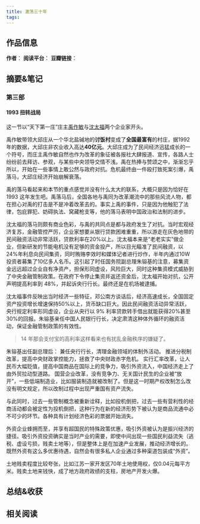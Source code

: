 ```yaml
---
title: 激荡三十年
tags:
---
```



## 作品信息

**作者**：
**阅读平台**：
**豆瓣链接**：


## 摘要&笔记



### 第三部

#### 1993 扭转战局

这一节以“天下第一庄”庄主[禹作敏](https://zh.wikipedia.org/wiki/%E7%A6%B9%E4%BD%9C%E6%95%8F)与[沈太福](https://zh.wikipedia.org/wiki/%E6%B2%88%E5%A4%AA%E7%A6%8F)两个企业家开头。

禹作敏带领大邱庄从一个华北盐碱地的**讨饭村**变成了**全国最富有**的村庄，据1992年的数据，大邱庄非农业收入高达**40亿元**。大邱庄成为了民间经济迅猛成长的一个符号，而庄主禹作敏自然也作为改革的象征被各报社大肆报道、宣传，各路人士纷纷前去拜访、参观，与某些中央领导交情不浅。禹在热捧与赞颂之中，渐渐忘乎所以，开始在一些事情上敢公然与政府对抗。危机最终由一件殴打致死案引爆，禹落马，大邱庄经济开始崩解衰落。

禹的落马看起来和本节的重点感觉并没有什么太大的联系，大概只是因为恰好在 1993 这年发生吧。禹落马后，全国各地与禹同为改革潮流中的那些风流人物，都在担心对禹的打击是不是冲着改革去的。事实上禹的事件，只是因为他触犯了法律，包庇罪犯、妨碍执法、窝藏枪支等，他的落马表明中国政治和法制的进步。

沈太福的落马则颇有商业色彩，与禹的共同点是都与政府发生了对抗。当时宏观经济复苏，金融管控严厉，企业家想要从银行贷款困难重重，所以游走在灰色地带的民间融资活动非常活跃，贷款利率在20%以上。沈太福本来是“老老实实”做企业，但新研发的节能电机没有足够的资金投产，所以目光瞄准了民间融资，以24%年利息向民间集资，同时贿赂李效时和媒体记者进行炒作，半年内通过10W投资者募集了10亿多人名币。这引起了时任国务院副总理朱镕基的注意，募集资金远远超过企业自有净资产，担保形同虚设，风险巨大，同时这种集资模式威胁到了中央金融管制政策。在政府下令停止集资并返还资金后，沈太福开始对抗，公开声明提高利率到 48%，并起诉央行行长。最终还是在机场被逮捕。

沈太福事件反映出当时经济一些特征，邓公南方谈话后，经济高速成长，全国固定资产投资增长增速保持50%以上，货币缺口巨大。因此民间融资活动异常活跃，央行规定利率形同虚设，企业从央行以 9% 利率贷款转手借出就能获得20%甚至30%的回报。朱镕基亲任中国人民银行行长，决定肃清这种体外循环的融资活动，保证金融管制政策的有效性。

> 14 年那会支付宝的高利率这样看来也有扰乱金融秩序的嫌疑了。

朱镕基出任副总理后：
兼任央行行长，清理金融领域的体制外活动。
推进分税制改革，提高中央财政掌控能力，拯救了中央财政赤字危机。
实行汇率改革，让人民币大幅贬值，提高中国商品在国际上的竞争力，吸引外资流入，中国经济走上了由外贸拉动型道路。
国营企业改革，没有竞争力、无关国计民生的企业被“放开”，一些低端制造业，比如服装制造就被改制了。但是这一时期产权改制怎么改没有明文规定，所以改制过程中出现严重国有资产流失。

与此同时，过去一些管制概念被重新诠释，比如投机倒把，过去一些有营利性的经商活动都会被定性为投机倒把，这种行为在新的经济形势下被认为是商品流通中必不可少的环节。各种具有计划经济色彩的票据开始消失。

外资企业蜂拥而至，并享有超国民的特殊政策优惠，吸引外资被认为是振兴经济的捷径。吸引外资投资确实是当时产业的需要，即使中间出现一些国民利益流失（逃税、虚设亏损，贱卖土地等），但是整体上是在加速产业发展，推动经济增长的。既然外资有这么多优惠待遇，自然会有很多私人企业通过多种渠道包装成“外资”。

土地贱卖程度比较夸张，比如江苏一家开发区70年土地使用权，仅0.04元每平方米。贱卖土地来钱快，成了地方政府政绩的支柱，房地产开发火爆。




## 总结&收获




## 相关阅读
